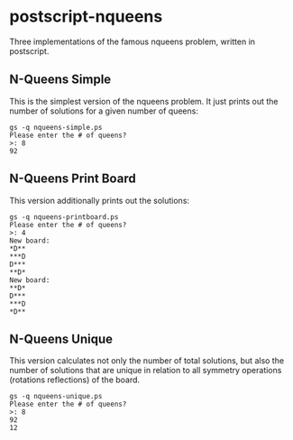 postscript-nqueens
==================

Three implementations of the famous nqueens problem, written in postscript.

## N-Queens Simple

This is the simplest version of the nqueens problem. It just prints out the
number of solutions for a given number of queens:

```
gs -q nqueens-simple.ps 
Please enter the # of queens?
>: 8
92
```

## N-Queens Print Board

This version additionally prints out the solutions:

```
gs -q nqueens-printboard.ps 
Please enter the # of queens?
>: 4
New board:
*D**
***D
D***
**D*
New board:
**D*
D***
***D
*D**
```

## N-Queens Unique

This version calculates not only the number of total solutions, but also the
number of solutions that are unique in relation to all symmetry operations
(rotations reflections) of the board.

```
gs -q nqueens-unique.ps 
Please enter the # of queens?
>: 8
92
12
```

